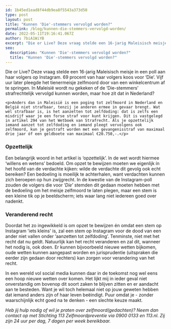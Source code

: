 ```yaml
---
id: 1b45ed1ead8f44db9ea8f5543a373d50
type: post
layout: post
title: "Kunnen 'Die'-stemmers vervolgd worden?"
permalink: /blog/kunnen-die-stemmers-vervolgd-worden/
date: 2022-05-11T19:16:41.067Z
author: 7biA1WiYB
excerpt: "Die or Live? Deze vraag stelde een 16-jarig Maleisisch meisje in een poll aan haar volgers op Instagram. 69 procent van haar volgers koos voor ‘Die’. Vijf uur later pleegde het tienermeisje zelfmoord door van een winkelcentrum af te springen. In Maleisië wordt nu gekeken of de ‘Die-stemmers’ strafrechtelijk vervolgd kunnen worden, maar hoe zit dat in Nederland?  "
seo:
  description: "Kunnen 'Die'-stemmers vervolgd worden?"
  title: "Kunnen 'Die'-stemmers vervolgd worden?"
---
```

Die or Live? Deze vraag stelde een 16-jarig Maleisisch meisje in een poll aan haar volgers op Instagram. 69 procent van haar volgers koos voor ‘Die’. Vijf uur later pleegde het tienermeisje zelfmoord door van een winkelcentrum af te springen. In Maleisië wordt nu gekeken of de ‘Die-stemmers’ strafrechtelijk vervolgd kunnen worden, maar hoe zit dat in Nederland?  

    <p>Anders dan in Maleisië is een poging tot zelfmoord in Nederland en België niet strafbaar, tenzij je anderen ermee in gevaar brengt. Wat wél strafbaar is, is het aanzetten tot zelfdoding: dat is zelfs een misdrijf waar je een forse straf voor kunt krijgen. Dit is vastgelegd in artikel 294 van het Wetboek van Strafrecht. Als je opzettelijk iemand aanzet tot zelfdoding en iemand pleegt vervolgens ook zelfmoord, kun je gestraft worden met een gevangenisstraf van maximaal drie jaar óf een geldboete van maximaal €20.750,-.</p>
<h3>Opzettelijk</h3>
<p>Een belangrijk woord in het artikel is ‘opzettelijk’. In de wet wordt hiermee ‘willens en wetens’ bedoeld. Om opzet te bewijzen moeten we eigenlijk ín het hoofd van de verdachte kijken: wilde de verdachte dit gevolg ook echt bereiken? Een bedoeling is moeilijk te achterhalen, want verdachten kunnen zich beroepen op hun zwijgrecht. In de kwestie van de Instagram-poll zouden de volgers die voor ‘<em>Die</em>’ stemden dit gedaan moeten hebben met de bedoeling om het meisje zelfmoord te laten plegen, maar een stem is een kleine tik op je beeldscherm; iets waar lang niet iedereen goed over nadenkt.</p>
<h3>Veranderend recht</h3>
<p>Doordat het zo ingewikkeld is om opzet te bewijzen én omdat een stem op Instagram 'iets kleins' is, zal een stem op Instagram voor de dood van een ander niet vallen onder ‘aanzetten tot zelfdoding’. Tenminste, niet met het recht dat nu geldt. Natuurlijk kan het recht veranderen en zal dit, wanneer het nodig is, ook doen. Er kunnen bijvoorbeeld nieuwe wetten bijkomen, oude wetten kunnen aangepast worden en jurisprudentie (uitspraken die eerder zijn gedaan door rechters) kan zorgen voor verandering van het recht.</p>
<p>In een wereld vol social media kunnen daar in de toekomst nog wel eens een hoop nieuwe wetten over komen. Het lijkt mij in ieder geval niet onverstandig om bovenop dit soort zaken te blijven zitten en er aandacht aan te besteden. Want je wil toch helemaal niet op jouw geweten hebben dat iemand anders zijn of haar leven beëindigt. Puur omdat je - zonder waarschijnlijk echt goed na te denken - een slechte keuze maakt.</p>
<p><em>Heb jij hulp nodig of wil je praten over zelfmoord(gedachten)? Neem dan contact op met Stichting 113 Zelfmoordpreventie via 0900 0133 en 113.nl. Zij zijn 24 uur per dag, 7 dagen per week bereikbaar.</em></p>  

